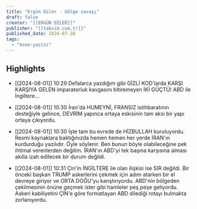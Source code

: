 ```yaml
---
title: "Ergün Diler - Gölge savaşı"
draft: false
creator: "[[ERGÜN DİLER]]"
publisher: "[[takvim.com.tr]]"
published_date: 2024-07-30
tags:
  - "kose-yazisi"
---
```



## Highlights
* [[2024-08-01]] 10:29  Defalarca yazdığım gibi GİZLİ KOD'larda KARŞI KARŞIYA GELEN imparatorluk kavgasını bitiremeyen İKİ GÜÇTÜ! ABD ile İngiltere...

* [[2024-08-01]] 10:30  İran'da HUMEYNİ, FRANSIZ istihbaratının desteğiyle gelince, DEVRİM yapınca ortaya eskisinin tam aksi bir yapı ortaya çıkıyordu.

* [[2024-08-01]] 10:30  İşte tam bu evrede de HİZBULLAH kuruluyordu. Resmi kaynaklara baktığınızda hemen hemen her yerde İRAN'ın kurdurduğu yazılıdır. Öyle söylenir. Ben bunun böyle olabileceğine pek ihtimal verenlerden değilim. İRAN'ın ABD'yi tek başına karşısına alması akılla izah edilecek bir durum değildi.

* [[2024-08-01]] 10:31  Çin'in İNGİLTERE ile olan ilişkisi ise SIR değildi. Bir önceki başkan TRUMP askerlerini çekmek için adım atarken bir el devreye giriyor ve ORTA DOĞU'yu karıştırıyordu. ABD'nin bölgeden çekilmesinin önüne geçmek ister gibi hamleler peş peşe geliyordu. Askeri kabiliyetini ÇİN'e göre formatlayan ABD dilediği rotayı bulmakta zorlanıyordu.

